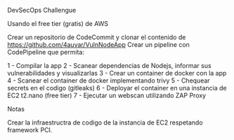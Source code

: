 DevSecOps Challengue


Usando el free tier (gratis) de AWS

Crear un repositorio de CodeCommit y clonar el contenido de https://github.com/4auvar/VulnNodeApp
Crear un pipeline con CodePipeline que permita:

1 - Compilar la app
2 - Scanear dependencias de Nodejs, informar sus vulnerabilidades y visualizarlas
3 - Crear un container de docker con la app
4 - Scanear el container de docker implementando trivy
5 - Chequear secrets en el codigo (gitleaks)
6 - Deployar el container en una instancia de EC2 t2.nano (free tier)
7 - Ejecutar un webscan utilizando ZAP Proxy

Notas

Crear la infraestructra de codigo de la instancia de EC2 respetando framework PCI.

